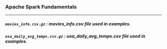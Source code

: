 ### Apache Spark Fundamentals

---

##### `movies_info.csv.gz` : movies_info.csv file used in examples.

##### `usa_daily_avg_temps.csv.gz` : usa_daily_avg_temps.csv file used in examples.
